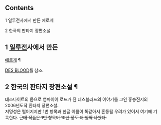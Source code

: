 ## Contents

    

1 일루전사에서 만든 에로게

2 한국의 판타지 장편소설

## 1 [일루전](%EC%9D%BC%EB%A3%A8%EC%A0%84.md)사에서 만든
[에로게](%EC%97%90%EB%A1%9C%EA%B2%8C.md) ¶

[DES BLOOD](DES%20BLOOD.md)를 참조.

## 2 한국의 판타지 장편소설 ¶

데스나이트의 몸으로 뱀파이어 로드가 된 데스블러드의 이야기를 그인 홍승진저의 2006년도작 환타지 장편소설.  
저명성은 떨어지지만 1번 항목과 한글 이름이 똑같아서 혼동될 우려가 있어서 여기에 기록한다. <del>근데 작품은 1번 항목이 10년 정도
더 일찍 나왔다.</del>

